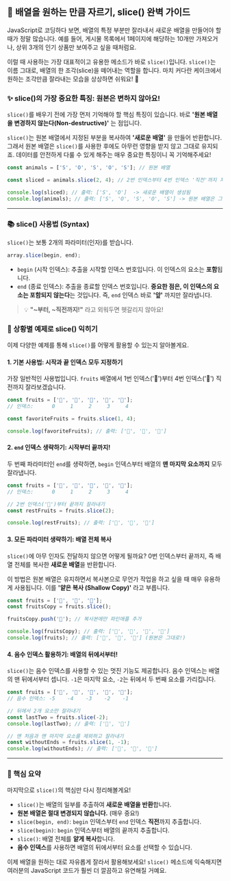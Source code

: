 ## 🎂 배열을 원하는 만큼 자르기, slice() 완벽 가이드

JavaScript로 코딩하다 보면, 배열의 특정 부분만 잘라내서 새로운 배열을 만들어야 할 때가 정말 많습니다. 예를 들어, 게시물 목록에서 1페이지에 해당하는 10개만 가져오거나, 상위 3개의 인기 상품만 보여주고 싶을 때처럼요.

이럴 때 사용하는 가장 대표적이고 유용한 메소드가 바로 `slice()`입니다. `slice()`는 이름 그대로, 배열의 한 조각(slice)을 떼어내는 역할을 합니다. 마치 커다란 케이크에서 원하는 조각만큼 잘라내는 모습을 상상하면 쉬워요\! 🍰

### ✨ slice()의 가장 중요한 특징: 원본은 변하지 않아요\!

`slice()`를 배우기 전에 가장 먼저 기억해야 할 핵심 특징이 있습니다. 바로 **'원본 배열을 변경하지 않는다(Non-destructive)'** 는 점입니다.

`slice()`는 원본 배열에서 지정된 부분을 복사하여 **'새로운 배열'** 을 만들어 반환합니다. 그래서 원본 배열은 `slice()`를 사용한 후에도 아무런 영향을 받지 않고 그대로 유지되죠. 데이터를 안전하게 다룰 수 있게 해주는 매우 중요한 특징이니 꼭 기억해주세요\!

```javascript
const animals = ['S', 'O', 'S', 'O', 'S']; // 원본 배열

const sliced = animals.slice(2, 4); // 2번 인덱스부터 4번 인덱스 '직전'까지 자릅니다.

console.log(sliced); // 출력: ['S', 'O']  -> 새로운 배열이 생성됨
console.log(animals); // 출력: ['S', 'O', 'S', 'O', 'S'] -> 원본 배열은 그대로!
```

---

### 📚 slice() 사용법 (Syntax)

`slice()`는 보통 2개의 파라미터(인자)를 받습니다.

```javascript
array.slice(begin, end);
```

- `begin` (시작 인덱스): 추출을 시작할 인덱스 번호입니다. 이 인덱스의 요소는 **포함**됩니다.
- `end` (종료 인덱스): 추출을 종료할 인덱스 번호입니다. **중요한 점은, 이 인덱스의 요소는 포함되지 않는다**는 것입니다. 즉, `end` 인덱스 바로 **'앞'** 까지만 잘라냅니다.

> 💡 **"\~부터, \~직전까지\!"** 라고 외워두면 헷갈리지 않아요\!

### 🚀 상황별 예제로 slice() 익히기

이제 다양한 예제를 통해 `slice()`를 어떻게 활용할 수 있는지 알아볼게요.

#### 1\. 기본 사용법: 시작과 끝 인덱스 모두 지정하기

가장 일반적인 사용법입니다. `fruits` 배열에서 1번 인덱스('🍌')부터 4번 인덱스('🍇') 직전까지 잘라보겠습니다.

```javascript
const fruits = ['🍓', '🍌', '🍊', '🥭', '🍇'];
// 인덱스:      0     1     2     3     4

const favoriteFruits = fruits.slice(1, 4);

console.log(favoriteFruits); // 출력: ['🍌', '🍊', '🥭']
```

#### 2\. `end` 인덱스 생략하기: 시작부터 끝까지\!

두 번째 파라미터인 `end`를 생략하면, `begin` 인덱스부터 배열의 **맨 마지막 요소까지** 모두 잘라냅니다.

```javascript
const fruits = ['🍓', '🍌', '🍊', '🥭', '🍇'];
// 인덱스:      0     1     2     3     4

// 2번 인덱스('🍊')부터 끝까지 잘라내기
const restFruits = fruits.slice(2);

console.log(restFruits); // 출력: ['🍊', '🥭', '🍇']
```

#### 3\. 모든 파라미터 생략하기: 배열 전체 복사

`slice()`에 아무 인자도 전달하지 않으면 어떻게 될까요? 0번 인덱스부터 끝까지, 즉 배열 전체를 복사한 **새로운 배열**을 반환합니다.

이 방법은 원본 배열은 유지하면서 복사본으로 무언가 작업을 하고 싶을 때 매우 유용하게 사용됩니다. 이를 **'얕은 복사 (Shallow Copy)'** 라고 부릅니다.

```javascript
const fruits = ['🍓', '🍌', '🍊'];
const fruitsCopy = fruits.slice();

fruitsCopy.push('🍍'); // 복사본에만 파인애플 추가

console.log(fruitsCopy); // 출력: ['🍓', '🍌', '🍊', '🍍']
console.log(fruits); // 출력: ['🍓', '🍌', '🍊'] (원본은 그대로!)
```

#### 4\. 음수 인덱스 활용하기: 배열의 뒤에서부터\!

`slice()`는 음수 인덱스를 사용할 수 있는 멋진 기능도 제공합니다. 음수 인덱스는 배열의 맨 뒤에서부터 셉니다. `-1`은 마지막 요소, `-2`는 뒤에서 두 번째 요소를 가리킵니다.

```javascript
const fruits = ['🍓', '🍌', '🍊', '🥭', '🍇'];
// 음수 인덱스: -5    -4    -3    -2    -1

// 뒤에서 2개 요소만 잘라내기
const lastTwo = fruits.slice(-2);
console.log(lastTwo); // 출력: ['🥭', '🍇']

// 맨 처음과 맨 마지막 요소를 제외하고 잘라내기
const withoutEnds = fruits.slice(1, -1);
console.log(withoutEnds); // 출력: ['🍌', '🍊', '🥭']
```

---

### 📝 핵심 요약

마지막으로 `slice()`의 핵심만 다시 정리해볼게요\!

- `slice()`는 배열의 일부를 추출하여 **새로운 배열을 반환**합니다.
- **원본 배열은 절대 변경되지 않습니다.** (매우 중요\!)
- `slice(begin, end)`: `begin` 인덱스부터 `end` 인덱스 **직전**까지 추출합니다.
- `slice(begin)`: `begin` 인덱스부터 배열의 끝까지 추출합니다.
- `slice()`: 배열 전체를 **얕게 복사**합니다.
- **음수 인덱스**를 사용하면 배열의 뒤에서부터 요소를 선택할 수 있습니다.

이제 배열을 원하는 대로 자유롭게 잘라서 활용해보세요\! `slice()` 메소드에 익숙해지면 여러분의 JavaScript 코드가 훨씬 더 깔끔하고 유연해질 거예요.
